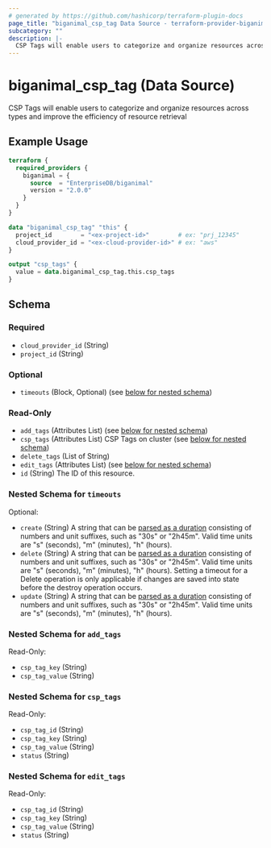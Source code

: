 ```yaml
---
# generated by https://github.com/hashicorp/terraform-plugin-docs
page_title: "biganimal_csp_tag Data Source - terraform-provider-biganimal"
subcategory: ""
description: |-
  CSP Tags will enable users to categorize and organize resources across types and improve the efficiency of resource retrieval
---
```


# biganimal_csp_tag (Data Source)

CSP Tags will enable users to categorize and organize resources across types and improve the efficiency of resource retrieval

## Example Usage

```terraform
terraform {
  required_providers {
    biganimal = {
      source  = "EnterpriseDB/biganimal"
      version = "2.0.0"
    }
  }
}

data "biganimal_csp_tag" "this" {
  project_id        = "<ex-project-id>"        # ex: "prj_12345"
  cloud_provider_id = "<ex-cloud-provider-id>" # ex: "aws"
}

output "csp_tags" {
  value = data.biganimal_csp_tag.this.csp_tags
}
```

<!-- schema generated by tfplugindocs -->
## Schema

### Required

- `cloud_provider_id` (String)
- `project_id` (String)

### Optional

- `timeouts` (Block, Optional) (see [below for nested schema](#nestedblock--timeouts))

### Read-Only

- `add_tags` (Attributes List) (see [below for nested schema](#nestedatt--add_tags))
- `csp_tags` (Attributes List) CSP Tags on cluster (see [below for nested schema](#nestedatt--csp_tags))
- `delete_tags` (List of String)
- `edit_tags` (Attributes List) (see [below for nested schema](#nestedatt--edit_tags))
- `id` (String) The ID of this resource.

<a id="nestedblock--timeouts"></a>
### Nested Schema for `timeouts`

Optional:

- `create` (String) A string that can be [parsed as a duration](https://pkg.go.dev/time#ParseDuration) consisting of numbers and unit suffixes, such as "30s" or "2h45m". Valid time units are "s" (seconds), "m" (minutes), "h" (hours).
- `delete` (String) A string that can be [parsed as a duration](https://pkg.go.dev/time#ParseDuration) consisting of numbers and unit suffixes, such as "30s" or "2h45m". Valid time units are "s" (seconds), "m" (minutes), "h" (hours). Setting a timeout for a Delete operation is only applicable if changes are saved into state before the destroy operation occurs.
- `update` (String) A string that can be [parsed as a duration](https://pkg.go.dev/time#ParseDuration) consisting of numbers and unit suffixes, such as "30s" or "2h45m". Valid time units are "s" (seconds), "m" (minutes), "h" (hours).


<a id="nestedatt--add_tags"></a>
### Nested Schema for `add_tags`

Read-Only:

- `csp_tag_key` (String)
- `csp_tag_value` (String)


<a id="nestedatt--csp_tags"></a>
### Nested Schema for `csp_tags`

Read-Only:

- `csp_tag_id` (String)
- `csp_tag_key` (String)
- `csp_tag_value` (String)
- `status` (String)


<a id="nestedatt--edit_tags"></a>
### Nested Schema for `edit_tags`

Read-Only:

- `csp_tag_id` (String)
- `csp_tag_key` (String)
- `csp_tag_value` (String)
- `status` (String)
